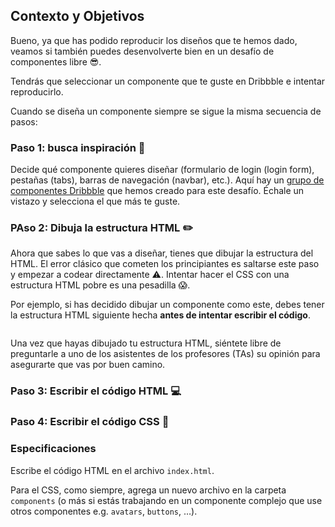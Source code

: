 ## Contexto y Objetivos

Bueno, ya que has podido reproducir los diseños que te hemos dado, veamos si también puedes desenvolverte bien en un desafío de componentes libre 😎.

Tendrás que seleccionar un componente que te guste en Dribbble e intentar reproducirlo.

Cuando se diseña un componente siempre se sigue la misma secuencia de pasos:

### Paso 1: busca inspiración 🤔

Decide qué componente quieres diseñar (formulario de login (login form), pestañas (tabs), barras de navegación (navbar), etc.). Aquí hay un [grupo de componentes Dribbble](https://dribbble.com/arthur-littm/buckets/1030911-Open-Component-Challenge) que hemos creado para este desafío. Échale un vistazo y selecciona el que más te guste.

### PAso 2: Dibuja la estructura HTML ✏️

Ahora que sabes lo que vas a diseñar, tienes que dibujar la estructura del HTML. El error clásico que cometen los principiantes es saltarse este paso y empezar a codear directamente ⚠️. Intentar hacer el CSS con una estructura HTML pobre es una pesadilla 😱.

Por ejemplo, si has decidido dibujar un componente como este, debes tener la estructura HTML siguiente hecha **antes de intentar escribir el código**.

<div class="text-center">
  <img src="https://raw.githubusercontent.com/lewagon/fullstack-images/master/frontend/open-component-challenge-structure.png" alt="">
</div>

Una vez que hayas dibujado tu estructura HTML, siéntete libre de preguntarle a uno de los asistentes de los profesores (TAs) su opinión para asegurarte que vas por buen camino.

### Paso 3: Escribir el código HTML 💻

### Paso 4: Escribir el código CSS  💅

### Especificaciones

Escribe el código HTML en el archivo `index.html`.

Para el CSS, como siempre, agrega un nuevo archivo en la carpeta `components` (o más si estás trabajando en un componente complejo que use otros componentes e.g. `avatars`, `buttons`, …).
